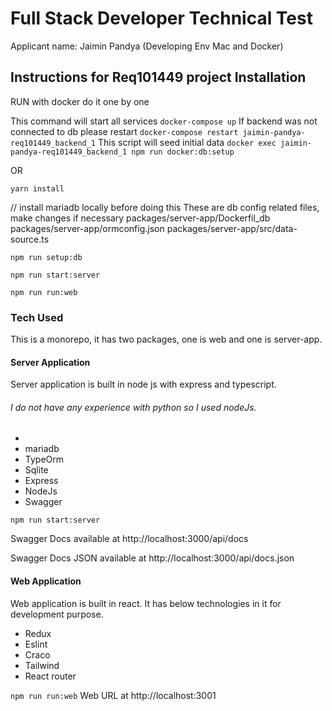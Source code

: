 # Full Stack Developer Technical Test
Applicant name: Jaimin Pandya (Developing Env Mac and Docker)
## Instructions for Req101449 project Installation


RUN with docker do it one by one  

This command will start all services
`docker-compose up`
If backend was not connected to db please restart
`docker-compose restart jaimin-pandya-req101449_backend_1`
This script will seed initial data
`docker exec jaimin-pandya-req101449_backend_1 npm run docker:db:setup`

OR 

`yarn install`

// install mariadb locally before doing this
These are db config related files, make changes if necessary
packages/server-app/Dockerfil_db
packages/server-app/ormconfig.json
packages/server-app/src/data-source.ts

`npm run setup:db`

`npm run start:server`

`npm run run:web`

### Tech Used
This is a monorepo, it has two packages, one is web and one is server-app.

#### Server Application
Server application is built in node js with express and typescript.  
###### I do not have any experience with python so I used nodeJs.
- 
- mariadb
- TypeOrm
- Sqlite
- Express 
- NodeJs
- Swagger

`npm run start:server`

Swagger Docs available at http://localhost:3000/api/docs

Swagger Docs JSON available at http://localhost:3000/api/docs.json

#### Web Application
Web application is built in react. It has below technologies in it for development purpose.

- Redux
- Eslint
- Craco
- Tailwind
- React router

`npm run run:web`
Web URL at http://localhost:3001

